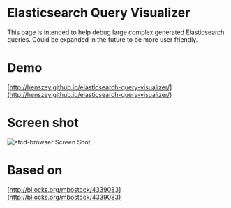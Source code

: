 # Elasticsearch Query Visualizer

This page is intended to help debug large complex generated Elasticsearch queries. Could be expanded in the future to be more user friendly.

# Demo
[http://henszey.github.io/elasticsearch-query-visualizer/](http://henszey.github.io/elasticsearch-query-visualizer/)

# Screen shot
![etcd-browser Screen Shot](http://henszey.github.io/elasticsearch-query-visualizer/images/elasticsearch.png)

# Based on
[http://bl.ocks.org/mbostock/4339083](http://bl.ocks.org/mbostock/4339083)